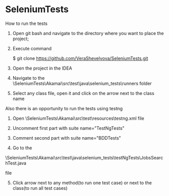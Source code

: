 # SeleniumTests
How to run the tests
 
 1) Open git bash and navigate to the directory where you want to place the project;

 2) Execute command



    $ git clone https://github.com/VeraShevelyova/SeleniumTests.git


    
 3) Open the project in the IDEA

 4) Navigate to the \SeleniumTests\Akamai\src\test\java\selenium_tests\runners folder

 5) Select any class file, open it and click on the arrow next to the class name


 
 Also there is an opportunity to run the tests using testng

 1) Open \SeleniumTests\Akamai\src\test\resources\testng.xml file

 2) Uncomment first part with suite name="TestNgTests" 

 3) Comment second part with suite name="BDDTests"

  4) Go to the 



  \SeleniumTests\Akamai\src\test\java\selenium_tests\testNgTests\JobsSearchTest.java



  file
  
5) Click arrow next to any method(to run one test case) or next to the class(to run all test cases)
 
